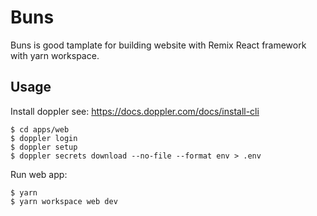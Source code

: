 # Buns

Buns is good tamplate for building website with Remix React framework with yarn workspace.

## Usage

Install doppler see:
https://docs.doppler.com/docs/install-cli

```
$ cd apps/web
$ doppler login
$ doppler setup
$ doppler secrets download --no-file --format env > .env
```

Run web app:

```
$ yarn
$ yarn workspace web dev
```
